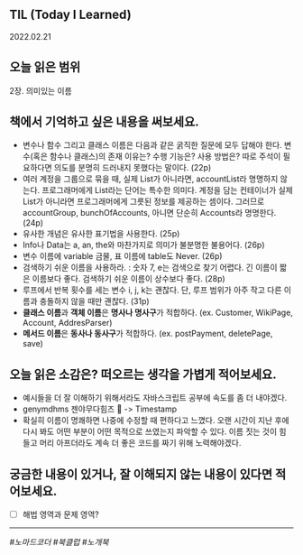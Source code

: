 ## TIL (Today I Learned)

2022.02.21

## 오늘 읽은 범위

2장. 의미있는 이름

## 책에서 기억하고 싶은 내용을 써보세요.

- 변수나 함수 그리고 클래스 이름은 다음과 같은 굵직한 질문에 모두 답해야 한다. 변수(혹은 함수나 클래스)의 존재 이유는? 수행 기능은? 사용 방법은? 따로 주석이 필요하다면 의도를 분명히 드러내지 못했다는 말이다. (22p)
- 여러 계정을 그룹으로 묶을 때, 실제 List가 아니라면, accountList라 명명하지 않는다. 프로그래머에게 List라는 단어는 특수한 의미다. 계정을 담는 컨테이너가 실제 List가 아니라면 프로그래머에게 그릇된 정보를 제공하는 셈이다. 그러므로 accountGroup, bunchOfAccounts, 아니면 단순히 Accounts라 명명한다. (24p)
- 유사한 개념은 유사한 표기법을 사용한다. (25p)
- Info나 Data는 a, an, the와 마찬가지로 의미가 불분명한 불용어다. (26p)
- 변수 이름에 variable 금물, 표 이름에 table도 Never. (26p)
- 검색하기 쉬운 이름을 사용하라. : 숫자 7, e는 검색으로 찾기 어렵다. 긴 이름이 짧은 이름보다 좋다. 검색하기 쉬운 이름이 상수보다 좋다. (28p)
- 루프에서 반복 횟수를 세는 변수 i, j, k는 괜찮다. 단, 루프 범위가 아주 작고 다른 이름과 충돌하지 않을 때만 괜찮다. (31p)
- **클래스 이름**과 **객체 이름**은 **명사나 명사구**가 적합하다. (ex. Customer, WikiPage, Account, AddresParser)
- **메서드 이름**은 **동사나 동사구**가 적합하다. (ex. postPayment, deletePage, save)

## 오늘 읽은 소감은? 떠오르는 생각을 가볍게 적어보세요.

- 예시들을 더 잘 이해하기 위해서라도 자바스크립트 공부에 속도를 좀 더 내야겠다.
- genymdhms 젠야무다힘즈 🤣 -> Timestamp
- 확실히 이름이 명쾌하면 나중에 수정할 때 편하다고 느꼈다. 오랜 시간이 지난 후에 다시 봐도 어떤 부분이 어떤 목적으로 쓰였는지 파악할 수 있다. 이름 짓는 것이 힘들고 머리 아프더라도 계속 더 좋은 코드를 짜기 위해 노력해야겠다.

## 궁금한 내용이 있거나, 잘 이해되지 않는 내용이 있다면 적어보세요.

- [ ] 해법 영역과 문제 영역?

---

_#노마드코더 #북클럽 #노개북_
